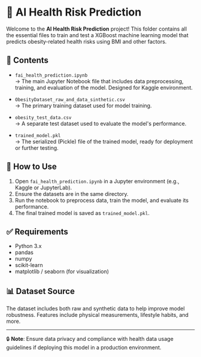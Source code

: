 # 🧠 AI Health Risk Prediction

Welcome to the **AI Health Risk Prediction** project! This folder contains all the essential files to train and test a XGBoost machine learning model that predicts obesity-related health risks using BMI and other factors.

## 📁 Contents

- `fai_health_prediction.ipynb`  
  → The main Jupyter Notebook file that includes data preprocessing, training, and evaluation of the model. Designed for Kaggle environment.

- `ObesityDataset_raw_and_data_sinthetic.csv`  
  → The primary training dataset used for model training.

- `obesity_test_data.csv`  
  → A separate test dataset used to evaluate the model's performance.

- `trained_model.pkl`  
  → The serialized (Pickle) file of the trained model, ready for deployment or further testing.

## 🧪 How to Use

1. Open `fai_health_prediction.ipynb` in a Jupyter environment (e.g., Kaggle or JupyterLab).
2. Ensure the datasets are in the same directory.
3. Run the notebook to preprocess data, train the model, and evaluate its performance.
4. The final trained model is saved as `trained_model.pkl`.

## ✅ Requirements

- Python 3.x
- pandas
- numpy
- scikit-learn
- matplotlib / seaborn (for visualization)

## 📊 Dataset Source

The dataset includes both raw and synthetic data to help improve model robustness. Features include physical measurements, lifestyle habits, and more.

---

🔒 **Note**: Ensure data privacy and compliance with health data usage guidelines if deploying this model in a production environment.

